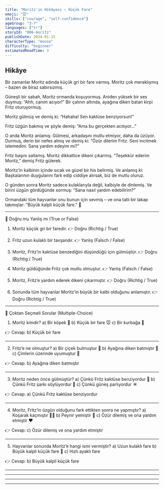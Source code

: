 ```yaml
---
title: "Moritz'in Hikâyesi – Küçük Fare"
emoji: "🐭"
skills: ["courage", "self-confidence"]
ageGroup: "3-7"
languages: ["tr"]
storyId: "006-moritz"
publishDate: 2024-01-15
characterType: "mouse"
difficulty: "beginner"
estimatedReadTime: 3
---
```


## Hikâye


Bir zamanlar Moritz adında küçük gri bir fare varmış.
Moritz çok meraklıymış – bazen de biraz sabırsızmış.

Güneşli bir sabah, Moritz ormanda koşuyormuş. Aniden yüksek bir ses duymuş: “Ahh, canım acıyor!”
Bir çalının altında, ayağına diken batan kirpi Fritz oturuyormuş.

Moritz gülmüş ve demiş ki:
“Hahaha! Sen kaktüse benziyorsun!”

Fritz üzgün bakmış ve şöyle demiş:
“Ama bu gerçekten acıtıyor…”

O anda Moritz anlamış: Gülmesi, arkadaşını mutlu etmiyor, daha da üzüyor.
Durmuş, derin bir nefes almış ve demiş ki:
“Özür dilerim Fritz. Seni incitmek istemedim. Sana yardım edeyim mi?”

Fritz başını sallamış. Moritz dikkatlice dikeni çıkarmış.
“Teşekkür ederim Moritz,” demiş Fritz gülerek.

Moritz’in kalbinin içinde sıcak ve güzel bir his belirmiş.
Ve anlamış ki: Başkalarının duygularını fark edip ciddiye alırsak, biz de mutlu oluruz.

O günden sonra Moritz sadece kulaklarıyla değil, kalbiyle de dinlemiş.
Ve birini üzgün gördüğünde sormuş: “Sana nasıl yardım edebilirim?”

Ormandaki tüm hayvanlar onu bunun için sevmiş – ve ona tatlı bir lakap takmışlar:
“Büyük kalpli küçük fare.” 💖

---

📝 Doğru mu Yanlış mı (True or False)

1. Moritz küçük gri bir faredir.
👉 Doğru (Richtig / True)

2. Fritz uzun kulaklı bir tavşandır.
👉 Yanlış (Falsch / False)

3. Moritz, Fritz’in kaktüse benzediğini düşündüğü için gülmüştür.
👉 Doğru (Richtig / True)

4. Moritz güldüğünde Fritz çok mutlu olmuştur.
👉 Yanlış (Falsch / False)

5. Moritz, Fritz’e yardım ederek dikeni çıkarmıştır.
👉 Doğru (Richtig / True)

6. Sonunda tüm hayvanlar Moritz’in büyük bir kalbi olduğunu anlamıştır.
👉 Doğru (Richtig / True)

---

📝 Çoktan Seçmeli Sorular (Multiple-Choice)

1. Moritz kimdir?
a) Bir köpek 🐶
b) Küçük bir fare 🐭
c) Bir kurbağa 🐸

👉 Cevap: b) Küçük bir fare

---

2. Fritz’e ne olmuştur?
a) Bir çiçek bulmuştur 🌸
b) Ayağına diken batmıştır 🌵
c) Çimlerin üzerinde uyumuştur 🌿

👉 Cevap: b) Ayağına diken batmıştır

---

3. Moritz neden önce gülmüştür?
a) Çünkü Fritz kaktüse benziyordur 🌵
b) Çünkü Fritz şarkı söylüyordur 🎵
c) Çünkü güneş parlıyordur ☀️

👉 Cevap: a) Çünkü Fritz kaktüse benziyordur

---

4. Moritz, Fritz’in üzgün olduğunu fark ettikten sonra ne yapmıştır?
a) Koşarak kaçmıştır 🏃‍♂️
b) Peynir yemiştir 🧀
c) Özür dilemiş ve ona yardım etmiştir ❤️

👉 Cevap: c) Özür dilemiş ve ona yardım etmiştir

---

5. Hayvanlar sonunda Moritz’e hangi ismi vermiştir?
a) Uzun kulaklı fare
b) Büyük kalpli küçük fare 💖
c) Hızlı ayaklı fare

👉 Cevap: b) Büyük kalpli küçük fare

---

---

---

---